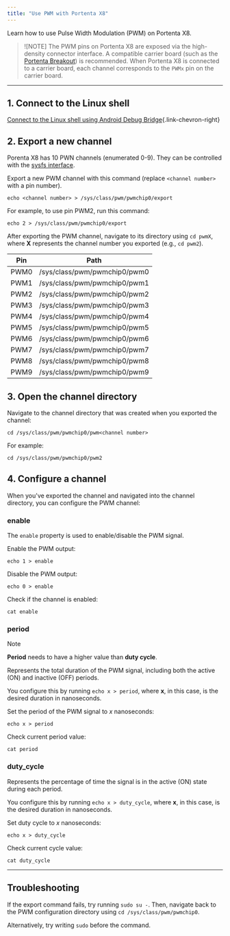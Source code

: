 ```yaml
---
title: "Use PWM with Portenta X8"
---
```


Learn how to use Pulse Width Modulation (PWM) on Portenta X8.

>![NOTE]
> The PWM pins on Portenta X8 are exposed via the high-density connector interface. A compatible carrier board (such as the [Portenta Breakout](https://docs.arduino.cc/hardware/portenta-breakout/)) is recommended. When Portenta X8 is connected to a carrier board, each channel corresponds to the `PWMx` pin on the carrier board.

---

## 1. Connect to the Linux shell

[Connect to the Linux shell using Android Debug Bridge](https://support.arduino.cc/hc/en-us/articles/14013004356124-Access-the-Linux-command-line-shell-on-Portenta-X8){.link-chevron-right}

## 2. Export a new channel

Porenta X8 has 10 PWN channels (enumerated 0-9). They can be controlled with the [sysfs interface](https://www.kernel.org/doc/Documentation/pwm.txt#:~:text=Using%20PWMs%20with%20the%20sysfs%20interface).

Export a new PWM channel with this command (replace `<channel number>` with a pin number).

```
echo <channel number> > /sys/class/pwm/pwmchip0/export
```

For example, to use pin PWM2, run this command:

```
echo 2 > /sys/class/pwm/pwmchip0/export
```

After exporting the PWM channel, navigate to its directory using `cd pwmX`, where **X** represents the channel number you exported (e.g., `cd pwm2`).

| Pin  | Path                         |
|------|------------------------------|
| PWM0 | /sys/class/pwm/pwmchip0/pwm0 |
| PWM1 | /sys/class/pwm/pwmchip0/pwm1 |
| PWM2 | /sys/class/pwm/pwmchip0/pwm2 |
| PWM3 | /sys/class/pwm/pwmchip0/pwm3 |
| PWM4 | /sys/class/pwm/pwmchip0/pwm4 |
| PWM5 | /sys/class/pwm/pwmchip0/pwm5 |
| PWM6 | /sys/class/pwm/pwmchip0/pwm6 |
| PWM7 | /sys/class/pwm/pwmchip0/pwm7 |
| PWM8 | /sys/class/pwm/pwmchip0/pwm8 |
| PWM9 | /sys/class/pwm/pwmchip0/pwm9 |

## 3. Open the channel directory

Navigate to the channel directory that was created when you exported the channel:

```
cd /sys/class/pwm/pwmchip0/pwm<channel number>
```

For example:

```
cd /sys/class/pwm/pwmchip0/pwm2
```

## 4. Configure a channel

When you've exported the channel and navigated into the channel directory, you can configure the PWM channel:

### enable

The `enable` property is used to enable/disable the PWM signal.

Enable the PWM output:

```
echo 1 > enable
```

Disable the PWM output:

```
echo 0 > enable
```

Check if the channel is enabled:

```
cat enable
```

### period

> [!Note]
> **Period** needs to have a higher value than **duty cycle**.

Represents the total duration of the PWM signal, including both the active (ON) and inactive (OFF) periods.

You configure this by running `echo x > period`, where **x**, in this case, is the desired duration in nanoseconds.

Set the period of the PWM signal to _x_ nanoseconds:

```
echo x > period
```

Check current period value:

```
cat period
```

### duty_cycle

Represents the percentage of time the signal is in the active (ON) state during each period.

You configure this by running `echo x > duty_cycle`, where **x**, in this case, is the desired duration in nanoseconds.

Set duty cycle to _x_ nanoseconds:

```
echo x > duty_cycle
```

Check current cycle value:

```
cat duty_cycle
```

---

## Troubleshooting

If the export command fails, try running `sudo su -`. Then, navigate back to the PWM configuration directory using `cd /sys/class/pwm/pwmchip0`.

Alternatively, try writing `sudo` before the command.
